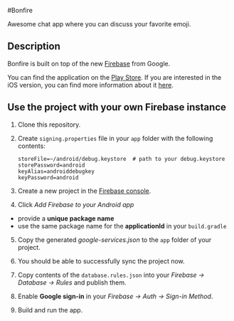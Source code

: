 #Bonfire

Awesome chat app where you can discuss your favorite emoji. 

## Description

Bonfire is built on top of the new [Firebase][1] from Google. 

You can find the application on the [Play Store][2]. If you are interested in the iOS version, you can find more information about it [here][3].    

## Use the project with your own Firebase instance

1. Clone this repository.

2. Create `signing.properties` file in your `app` folder with the following contents:

    ```
    storeFile=~/android/debug.keystore  # path to your debug.keystore
    storePassword=android
    keyAlias=androiddebugkey
    keyPassword=android
    ```

3. Create a new project in the [Firebase console][4].

4. Click *Add Firebase to your Android app*
  * provide a **unique package name** 
  * use the same package name for the **applicationId** in your `build.gradle`

5. Copy the generated *google-services.json* to the `app` folder of your project.

6. You should be able to successfully sync the project now.

6. Copy contents of the `database.rules.json` into your *Firebase -> Database -> Rules* and publish them.

7. Enable **Google sign-in** in your *Firebase -> Auth -> Sign-in Method*.
 
8. Build and run the app.


[1]: https://firebase.google.com/
[2]: https://play.google.com/store/apps/details?id=com.novoda.bonfire
[3]: https://github.com/novoda/spikes/tree/firebase/develop/Firebase/ios
[4]: https://console.firebase.google.com
